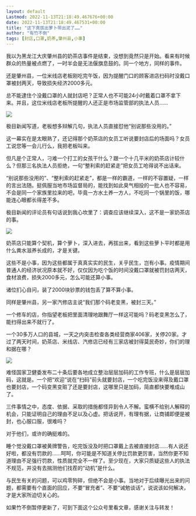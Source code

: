 ```yaml
---
layout: default
Lastmod: 2022-11-13T21:18:49.467676+00:00
date: 2022-11-13T21:18:49.467531+00:00
title: "这下真拔出萝卜带出泥了……"
author: "有竹不倒"
tags: [封店,口罩,奶茶,肇州县,小事]
---
```


我以为黑龙江大庆肇州县的奶茶店事件是结束，没想到竟然只是开始。看来有时候群众的热量被点燃了，一时半会是无法偃旗息鼓的。同一个地方，同样的事件。

还是肇州县，一位米线店老板刚吃完午饭，因为提醒门口的顾客进店扫码时没戴口罩被封两天，导致损失经济2000多元。

总不能逮住个没戴口罩的人就封店吧？正常人也不可能24小时戴着口罩不拿下来。并且，这位米线店老板所提醒的人还正是市场监管部的执法人员……

![](https://images.weserv.nl/?url=https%3A//mmbiz.qpic.cn/mmbiz_png/txC73sicDDx7W57tqvb8ycWvEdYQ1CYdkKiaahAHQJia4UaVwcVsIy6QVRI8Tib5iaBbzzSy6o5qmFRqe9fRGUdX9wg/640%3Fwx_fmt%3Dpng)

极目新闻写道，老板想多辩解几句，执法人员直接怼他“别说那些没用的。”

这一幕实在是太眼熟了，还记得那个奶茶店的女员工听说要封店后的场面吗？女员工说您等一会儿行么，我把老板叫来。  

但凡是个正常人，刁难一个打工的女孩干什么？跟一个十几平米的奶茶店计较什么？但那三名执法人员拒绝，一句“整利索的赶紧走”把女员工呛得说不出话来。

“别说那些没用的”、“整利索的赶紧走”，都是一样的霸道，一样的不容置疑，一样的言出法随。挺佩服当地市场监督局的，能找到如此臭气相投的一批人也不容易，不会是同一个家族里拉来的吧，毕竟一方水土养一方人，不吃同一个锅里的饭，哪能连心眼都长得差不多。  

极目新闻的评论员有句话说到我心坎里了：调查应该继续深入，这不是一家奶茶店的事。  

![](https://images.weserv.nl/?url=https%3A//mmbiz.qpic.cn/mmbiz_png/txC73sicDDx7W57tqvb8ycWvEdYQ1CYdkEy1COKNEDSLEplaAHzKpcwTvibky6iaMhQdnDdbuSsGQzibvgicdpnoMRw/640%3Fwx_fmt%3Dpng)

奶茶店只能算个契机，算个萝卜，深入进去，再拔出来，看到这些萝卜平时都是用什么粪水滋养长成的，才是关键。  

这些不是小事，因为这些都属于真真实实的民生，关乎民生，岂有小事。疫情期间普通人的经济状况原本就不好，仅仅因为吃个饭的时间没戴口罩就被罚封店两天，食材浪费，损失2000多元，怎么可能还算小事。  

诸位扪心自问，装了2000块钞票的钱包丢了算不算小事。  

同样是肇州县，另一家汽修店主说“我们那个码老变黑，被封三天。”

一个修车的店，你指望老板把里面清理地跟舞厅一样这可能吗？码老变黑怎么了，能扫得出来不就行了。

一个30多万人口的县城，一天之内突击检查各类经营商家406家，关停20家。才过了两天时间，奶茶店、米线店、汽修店已经有三家店被封得莫民奇妙，你们的理和据在哪？

![](https://images.weserv.nl/?url=https%3A//mmbiz.qpic.cn/mmbiz_png/txC73sicDDx69SlOFb9TcUeBj7Yibldq5t91783GRARyxtv0tS4okuMIpIic7iaxCEp9B0gINib0QUS3Aib1BXy1zSGg/640%3Fwx_fmt%3Dpng%26wxfrom%3D5%26wx_lazy%3D1%26wx_co%3D1)

难怪国家卫健委发布二十条后要各地成立整治层层加码的工作专班，什么是层层加码，这就是。一个把“欢迎”说在“扫码”前头就要封店，一个吃完饭没来得及戴口罩也要封店，一个码变黑变赃了还是要封店，这哪里只是加码，简直都快要堆成山了。  

三件事情之中，态度、依据、采取的措施都怪异到令人不解。蛮横不给别人解释的机会，只能证明自己的理由不足以及心虚。把话说开，有理有据，让商铺即便是被封，也心服口服，很难吗？

对于他们，或许的确挺难的。

睡个觉没戴口罩被黄牌警告，吃完饭没及时把口罩戴上去被直接封店……有人说还好啦，都没有罚款的……呵呵，你可能是不知道关停比罚款更厉害，当然你更不知道理由不足强行罚款，性质就完全不一样了。至少现在，大家只质疑这些人的执法不规范，并没有去揣测他们找茬的“动机”是什么。  

与民生有关的问题，可以鸡零狗碎，但绝不会是小事。当地对于后续曝光出来的问题，都需要有个直面的回应，不要“冒充者”、不要“诫勉谈话”，说说该如何解决，才是大家所迫切关心的。

如果竹不倒暂停更新了，可到下面这个公众号里看文章，感谢关注与转发！

  

‍

